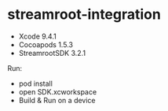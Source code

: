 # streamroot-integration

* Xcode 9.4.1
* Cocoapods 1.5.3
* StreamrootSDK 3.2.1

Run:
* pod install
* open SDK.xcworkspace
* Build & Run on a device

